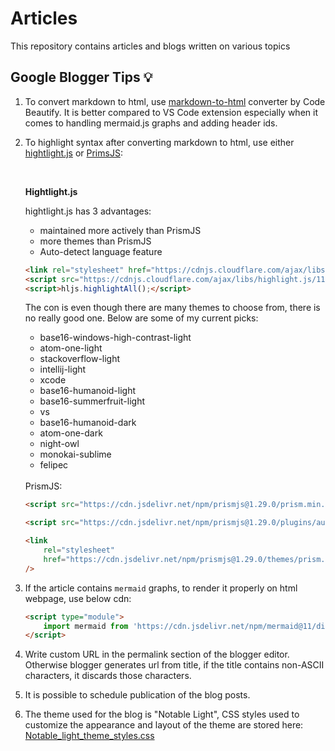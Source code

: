 # Articles

This repository contains articles and blogs written on various topics

## Google Blogger Tips :bulb:

1. To convert markdown to html, use [markdown-to-html](https://codebeautify.org/markdown-to-html) converter by Code Beautify. It is better compared to VS Code extension especially when it comes to handling mermaid.js graphs and adding header ids.

1. To highlight syntax after converting markdown to html, use either [hightlight.js](https://github.com/highlightjs/highlight.js) or [PrimsJS](https://github.com/PrismJS/prism):

    </br>

    **Hightlight.js**

    hightlight.js has 3 advantages:

    - maintained more actively than PrismJS
    - more themes than PrismJS
    - Auto-detect language feature

    ```html
    <link rel="stylesheet" href="https://cdnjs.cloudflare.com/ajax/libs/highlight.js/11.9.0/styles/atom-one-dark.min.css">
    <script src="https://cdnjs.cloudflare.com/ajax/libs/highlight.js/11.9.0/highlight.min.js"></script>
    <script>hljs.highlightAll();</script>
    ```

    The con is even though there are many themes to choose from, there is no really good one.
    Below are some of my current picks:
    - base16-windows-high-contrast-light
    - atom-one-light
    - stackoverflow-light
    - intellij-light
    - xcode
    - base16-humanoid-light
    - base16-summerfruit-light
    - vs
    - base16-humanoid-dark
    - atom-one-dark
    - night-owl
    - monokai-sublime
    - felipec

    </br>
    PrismJS:

    ```html
    <script src="https://cdn.jsdelivr.net/npm/prismjs@1.29.0/prism.min.js"></script>

    <script src="https://cdn.jsdelivr.net/npm/prismjs@1.29.0/plugins/autoloader/prism-autoloader.min.js"></script>

    <link
        rel="stylesheet"
        href="https://cdn.jsdelivr.net/npm/prismjs@1.29.0/themes/prism.min.css"
    />
    ```

1. If the article contains `mermaid` graphs, to render it properly on html webpage, use below cdn:

    ```html
    <script type="module">
        import mermaid from 'https://cdn.jsdelivr.net/npm/mermaid@11/dist/mermaid.esm.min.mjs';
    </script>
    ```

1. Write custom URL in the permalink section of the blogger editor. Otherwise blogger generates url from title, if the title contains non-ASCII characters, it discards those characters.

1. It is possible to schedule publication of the blog posts.

1. The theme used for the blog is "Notable Light", CSS styles used to customize the appearance and layout of the theme are stored here: [Notable_light_theme_styles.css](./Google_Blogger/Notable_light_theme_styles.css)
